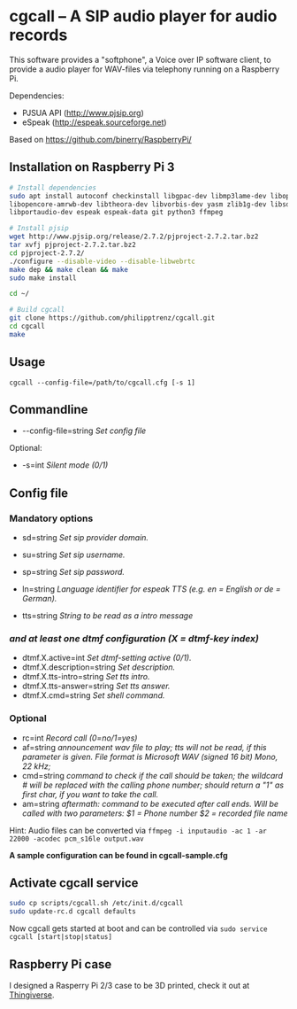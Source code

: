 # cgcall – A SIP audio player for audio records

This software provides a "softphone", a Voice over IP software client, to provide a audio player for WAV-files via telephony running on a Raspberry Pi.

Dependencies:
- PJSUA API (http://www.pjsip.org)
- eSpeak (http://espeak.sourceforge.net)

Based on https://github.com/binerry/RaspberryPi/

## Installation on Raspberry Pi 3

```bash
# Install dependencies
sudo apt install autoconf checkinstall libgpac-dev libmp3lame-dev libopencore-amrnb-dev \
libopencore-amrwb-dev libtheora-dev libvorbis-dev yasm zlib1g-dev libsdl-sound1.2-dev \
libportaudio-dev espeak espeak-data git python3 ffmpeg

# Install pjsip
wget http://www.pjsip.org/release/2.7.2/pjproject-2.7.2.tar.bz2
tar xvfj pjproject-2.7.2.tar.bz2
cd pjproject-2.7.2/
./configure --disable-video --disable-libwebrtc
make dep && make clean && make
sudo make install

cd ~/

# Build cgcall
git clone https://github.com/philipptrenz/cgcall.git
cd cgcall
make
```


## Usage

```cgcall --config-file=/path/to/cgcall.cfg [-s 1]```

## Commandline

* --config-file=string   _Set config file_   

Optional:

* -s=int       _Silent mode (0/1)_   

## Config file

### Mandatory options  

* sd=string   _Set sip provider domain._   
* su=string   _Set sip username._   
* sp=string   _Set sip password._   
* ln=string   _Language identifier for espeak TTS (e.g. en = English or de = German)._

* tts=string  _String to be read as a intro message_

### _and at least one dtmf configuration (X = dtmf-key index)_   

* dtmf.X.active=int           _Set dtmf-setting active (0/1)._   
* dtmf.X.description=string   _Set description._   
* dtmf.X.tts-intro=string     _Set tts intro._   
* dtmf.X.tts-answer=string    _Set tts answer._   
* dtmf.X.cmd=string           _Set shell command._   

### Optional

* rc=int      _Record call (0=no/1=yes)_   
* af=string   _announcement wav file to play; tts will not be read, if this parameter is given. File format is Microsoft WAV (signed 16 bit) Mono, 22 kHz;_ 
* cmd=string  _command to check if the call should be taken; the wildcard # will be replaced with the calling phone number; should return a "1" as first char, if you want to take the call._
* am=string   _aftermath: command to be executed after call ends. Will be called with two parameters: $1 = Phone number $2 = recorded file name_

Hint: Audio files can be converted via `ffmpeg -i inputaudio -ac 1 -ar 22000 -acodec pcm_s16le output.wav`

**A sample configuration can be found in cgcall-sample.cfg**
  
## Activate cgcall service

```bash
sudo cp scripts/cgcall.sh /etc/init.d/cgcall
sudo update-rc.d cgcall defaults 
```

Now cgcall gets started at boot and can be controlled via `sudo service cgcall [start|stop|status]`

## Raspberry Pi case

I designed a Rasperry Pi 2/3 case to be 3D printed, check it out at [Thingiverse](https://www.thingiverse.com/thing:2918026).

